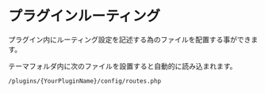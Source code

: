 # プラグインルーティング

プラグイン内にルーティング設定を記述する為のファイルを配置する事ができます。

テーマフォルダ内に次のファイルを設置すると自動的に読み込まれます。

```shell
/plugins/{YourPluginName}/config/routes.php
```
